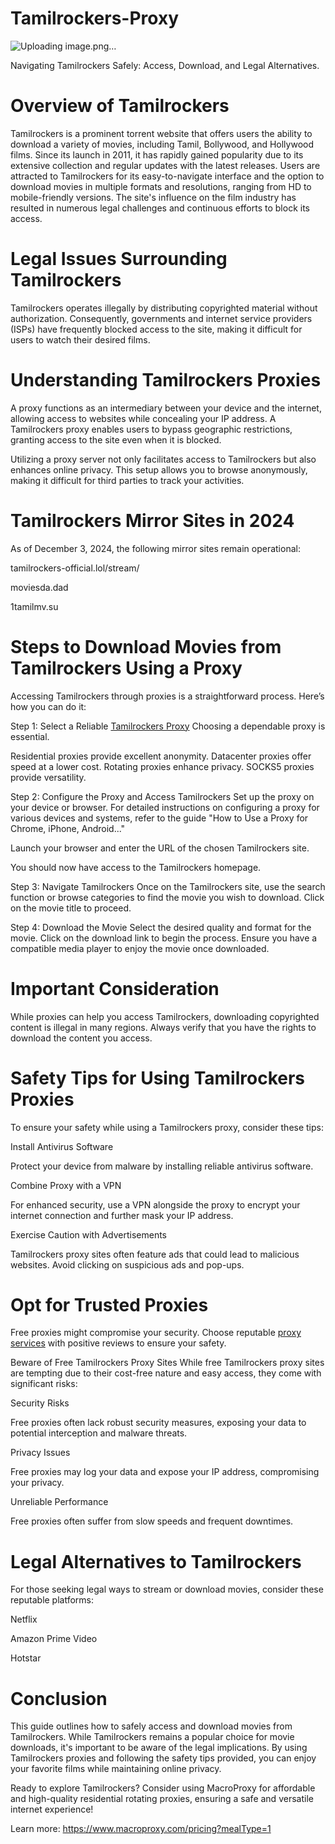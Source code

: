 # Tamilrockers-Proxy
![Uploading image.png…]()

Navigating Tamilrockers Safely: Access, Download, and Legal Alternatives.

# Overview of Tamilrockers
Tamilrockers is a prominent torrent website that offers users the ability to download a variety of movies, including Tamil, Bollywood, and Hollywood films. Since its launch in 2011, it has rapidly gained popularity due to its extensive collection and regular updates with the latest releases. Users are attracted to Tamilrockers for its easy-to-navigate interface and the option to download movies in multiple formats and resolutions, ranging from HD to mobile-friendly versions. The site's influence on the film industry has resulted in numerous legal challenges and continuous efforts to block its access.

# Legal Issues Surrounding Tamilrockers
Tamilrockers operates illegally by distributing copyrighted material without authorization. Consequently, governments and internet service providers (ISPs) have frequently blocked access to the site, making it difficult for users to watch their desired films.

# Understanding Tamilrockers Proxies
A proxy functions as an intermediary between your device and the internet, allowing access to websites while concealing your IP address. A Tamilrockers proxy enables users to bypass geographic restrictions, granting access to the site even when it is blocked.

Utilizing a proxy server not only facilitates access to Tamilrockers but also enhances online privacy. This setup allows you to browse anonymously, making it difficult for third parties to track your activities.

# Tamilrockers Mirror Sites in 2024
As of December 3, 2024, the following mirror sites remain operational:

tamilrockers-official.lol/stream/

moviesda.dad

1tamilmv.su

# Steps to Download Movies from Tamilrockers Using a Proxy
Accessing Tamilrockers through proxies is a straightforward process. Here’s how you can do it:

Step 1: Select a Reliable [Tamilrockers Proxy](https://www.macroproxy.com/blog/Tamilrockers-Proxy-Unblock-and-Download-Movies-Safely)
Choosing a dependable proxy is essential.

Residential proxies provide excellent anonymity.
Datacenter proxies offer speed at a lower cost.
Rotating proxies enhance privacy.
SOCKS5 proxies provide versatility.

Step 2: Configure the Proxy and Access Tamilrockers
Set up the proxy on your device or browser. For detailed instructions on configuring a proxy for various devices and systems, refer to the guide "How to Use a Proxy for Chrome, iPhone, Android..."

Launch your browser and enter the URL of the chosen Tamilrockers site.

You should now have access to the Tamilrockers homepage.

Step 3: Navigate Tamilrockers
Once on the Tamilrockers site, use the search function or browse categories to find the movie you wish to download. Click on the movie title to proceed.

Step 4: Download the Movie
Select the desired quality and format for the movie. Click on the download link to begin the process. Ensure you have a compatible media player to enjoy the movie once downloaded.

# Important Consideration
While proxies can help you access Tamilrockers, downloading copyrighted content is illegal in many regions. Always verify that you have the rights to download the content you access.

# Safety Tips for Using Tamilrockers Proxies
To ensure your safety while using a Tamilrockers proxy, consider these tips:

Install Antivirus Software

Protect your device from malware by installing reliable antivirus software.

Combine Proxy with a VPN

For enhanced security, use a VPN alongside the proxy to encrypt your internet connection and further mask your IP address.

Exercise Caution with Advertisements

Tamilrockers proxy sites often feature ads that could lead to malicious websites. Avoid clicking on suspicious ads and pop-ups.

# Opt for Trusted Proxies

Free proxies might compromise your security. Choose reputable [proxy services](https://www.macroproxy.com/) with positive reviews to ensure your safety.

Beware of Free Tamilrockers Proxy Sites
While free Tamilrockers proxy sites are tempting due to their cost-free nature and easy access, they come with significant risks:

Security Risks

Free proxies often lack robust security measures, exposing your data to potential interception and malware threats.

Privacy Issues

Free proxies may log your data and expose your IP address, compromising your privacy.

Unreliable Performance

Free proxies often suffer from slow speeds and frequent downtimes.

# Legal Alternatives to Tamilrockers
For those seeking legal ways to stream or download movies, consider these reputable platforms:

Netflix

Amazon Prime Video

Hotstar

# Conclusion
This guide outlines how to safely access and download movies from Tamilrockers. While Tamilrockers remains a popular choice for movie downloads, it's important to be aware of the legal implications. By using Tamilrockers proxies and following the safety tips provided, you can enjoy your favorite films while maintaining online privacy.

Ready to explore Tamilrockers? Consider using MacroProxy for affordable and high-quality residential rotating proxies, ensuring a safe and versatile internet experience!

Learn more: https://www.macroproxy.com/pricing?mealType=1

